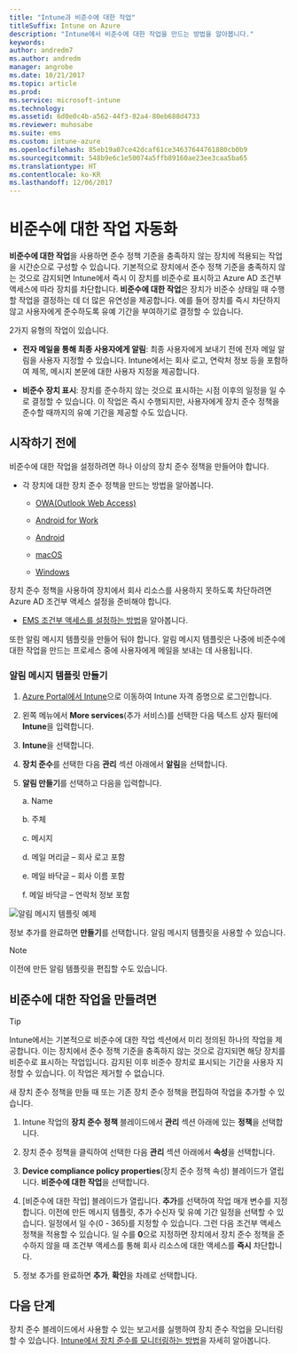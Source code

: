 ```yaml
---
title: "Intune과 비준수에 대한 작업"
titleSuffix: Intune on Azure
description: "Intune에서 비준수에 대한 작업을 만드는 방법을 알아봅니다."
keywords: 
author: andredm7
ms.author: andredm
manager: angrobe
ms.date: 10/21/2017
ms.topic: article
ms.prod: 
ms.service: microsoft-intune
ms.technology: 
ms.assetid: 6d0e0c4b-a562-44f3-82a4-80eb688d4733
ms.reviewer: muhosabe
ms.suite: ems
ms.custom: intune-azure
ms.openlocfilehash: 85eb19a07ce42dcaf61ce34637644761880cb0b9
ms.sourcegitcommit: 548b9e6c1e50074a5ffb89160ae23ee3caa5ba65
ms.translationtype: HT
ms.contentlocale: ko-KR
ms.lasthandoff: 12/06/2017
---
```

# <a name="automate-actions-for-noncompliance"></a>비준수에 대한 작업 자동화

**비준수에 대한 작업**을 사용하면 준수 정책 기준을 충족하지 않는 장치에 적용되는 작업을 시간순으로 구성할 수 있습니다. 기본적으로 장치에서 준수 정책 기준을 충족하지 않는 것으로 감지되면 Intune에서 즉시 이 장치를 비준수로 표시하고 Azure AD 조건부 액세스에 따라 장치를 차단합니다. **비준수에 대한 작업**은 장치가 비준수 상태일 때 수행할 작업을 결정하는 데 더 많은 유연성을 제공합니다. 예를 들어 장치를 즉시 차단하지 않고 사용자에게 준수하도록 유예 기간을 부여하기로 결정할 수 있습니다.

2가지 유형의 작업이 있습니다.

-   **전자 메일을 통해 최종 사용자에게 알림**: 최종 사용자에게 보내기 전에 전자 메일 알림을 사용자 지정할 수 있습니다. Intune에서는 회사 로고, 연락처 정보 등을 포함하여 제목, 메시지 본문에 대한 사용자 지정을 제공합니다.

-   **비준수 장치 표시**: 장치를 준수하지 않는 것으로 표시하는 시점 이후의 일정을 일 수로 결정할 수 있습니다. 이 작업은 즉시 수행되지만, 사용자에게 장치 준수 정책을 준수할 때까지의 유예 기간을 제공할 수도 있습니다.

## <a name="before-you-begin"></a>시작하기 전에

비준수에 대한 작업을 설정하려면 하나 이상의 장치 준수 정책을 만들어야 합니다.

-   각 장치에 대한 장치 준수 정책을 만드는 방법을 알아봅니다.

    -   [OWA(Outlook Web Access)](compliance-policy-create-android.md)

    -   [Android for Work](compliance-policy-create-android-for-work.md)

    -   [Android](compliance-policy-create-ios.md)
    
    -   [macOS](compliance-policy-create-mac-os.md)

    -   [Windows](compliance-policy-create-windows.md)

장치 준수 정책을 사용하여 장치에서 회사 리소스를 사용하지 못하도록 차단하려면 Azure AD 조건부 액세스 설정을 준비해야 합니다.

- [EMS 조건부 액세스를 설정하는 방법](https://docs.microsoft.com/azure/active-directory/active-directory-conditional-access)을 알아봅니다.

또한 알림 메시지 템플릿을 만들어 둬야 합니다. 알림 메시지 템플릿은 나중에 비준수에 대한 작업을 만드는 프로세스 중에 사용자에게 메일을 보내는 데 사용됩니다.

### <a name="to-create-a-notification-message-template"></a>알림 메시지 템플릿 만들기

1. [Azure Portal에서 Intune](https://portal.azure.com)으로 이동하여 Intune 자격 증명으로 로그인합니다.

2. 왼쪽 메뉴에서 **More services**(추가 서비스)를 선택한 다음 텍스트 상자 필터에 **Intune**을 입력합니다.

3. **Intune**을 선택합니다.

4. **장치 준수**를 선택한 다음 **관리** 섹션 아래에서 **알림**을 선택합니다.

5. **알림 만들기**를 선택하고 다음을 입력합니다.

    a.  Name

    b.  주체

    c.  메시지

    d.  메일 머리글 – 회사 로고 포함

    e.  메일 바닥글 – 회사 이름 포함

    f.  메일 바닥글 – 연락처 정보 포함

![알림 메시지 템플릿 예제](./media/actionsfornoncompliance-1.PNG)

정보 추가를 완료하면 **만들기**를 선택합니다. 알림 메시지 템플릿을 사용할 수 있습니다.

> [!NOTE] 
> 이전에 만든 알림 템플릿을 편집할 수도 있습니다.

## <a name="to-create-actions-for-non-compliance"></a>비준수에 대한 작업을 만들려면

> [!TIP]
> Intune에서는 기본적으로 비준수에 대한 작업 섹션에서 미리 정의된 하나의 작업을 제공합니다. 이는 장치에서 준수 정책 기준을 충족하지 않는 것으로 감지되면 해당 장치를 비준수로 표시하는 작업입니다. 감지된 이후 비준수 장치로 표시되는 기간을 사용자 지정할 수 있습니다. 이 작업은 제거할 수 없습니다.

새 장치 준수 정책을 만들 때 또는 기존 장치 준수 정책을 편집하여 작업을 추가할 수 있습니다.

1.  Intune 작업의 **장치 준수 정책** 블레이드에서 **관리** 섹션 아래에 있는 **정책**을 선택합니다.

2.  장치 준수 정책을 클릭하여 선택한 다음 **관리** 섹션 아래에서 **속성**을 선택합니다.

3.  **Device compliance policy properties**(장치 준수 정책 속성) 블레이드가 열립니다. **비준수에 대한 작업**을 선택합니다.

4.  [비준수에 대한 작업] 블레이드가 열립니다. **추가**를 선택하여 작업 매개 변수를 지정합니다. 이전에 만든 메시지 템플릿, 추가 수신자 및 유예 기간 일정을 선택할 수 있습니다. 일정에서 일 수(0 - 365)를 지정할 수 있습니다. 그런 다음 조건부 액세스 정책을 적용할 수 있습니다. 일 수를 **0**으로 지정하면 장치에서 장치 준수 정책을 준수하지 않을 때 조건부 액세스를 통해 회사 리소스에 대한 액세스를 **즉시** 차단합니다.

5.  정보 추가를 완료하면 **추가**, **확인**을 차례로 선택합니다.

## <a name="next-steps"></a>다음 단계

장치 준수 블레이드에서 사용할 수 있는 보고서를 실행하여 장치 준수 작업을 모니터링할 수 있습니다. [Intune에서 장치 준수를 모니터링하는 방법](device-compliance-monitor.md)을 자세히 알아봅니다.

